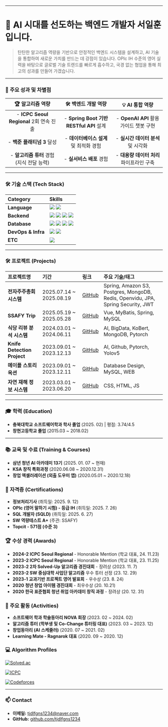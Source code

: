 ***

# 👋 AI 시대를 선도하는 백엔드 개발자 서일훈입니다.

> 탄탄한 알고리즘 역량을 기반으로 안정적인 백엔드 시스템을 설계하고, AI 기술을 통합하여 새로운 가치를 만드는 데 강점이 있습니다. OPIc IH 수준의 영어 실력을 바탕으로 글로벌 기술 트렌드를 빠르게 흡수하고, 국경 없는 협업을 통해 최고의 성과를 만들어 가겠습니다.

***

### 🚀 **주요 성과 및 차별점**

| 🏆 **알고리즘 역량** | 🛠️ **백엔드 개발 역량** | 💡 **AI 통합 역량** |
| :---: | :---: | :---: |
| -  **ICPC Seoul Regional** 2회 연속 진출 | -  **Spring Boot 기반 RESTful API** 설계 | -  **OpenAI API** 활용 가이드 챗봇 구현 |
| -  **백준 플래티넘 3** 달성 | -  **데이터베이스 설계** 및 최적화 경험 | -  **실시간 데이터 분석** 및 시각화 |
| -  **알고리즘 튜터** 경험 (지식 전달 능력) | -  **실서비스 배포**  경험 | -  **대용량 데이터 처리** 파이프라인 구축 |

***

### 🛠️ **기술 스택 (Tech Stack)**

| Category | Skills |
| :--- | :--- |
| **Language** | <img src="https://img.shields.io/badge/Java-007396?style=for-the-badge&logo=Java&logoColor=white" /> <img src="https://img.shields.io/badge/C++-00599C?style=for-the-badge&logo=C%2B%2B&logoColor=white" /> |
| **Backend** | <img src="https://img.shields.io/badge/Spring_Boot-6DB33F?style=for-the-badge&logo=Spring-Boot&logoColor=white" /> <img src="https://img.shields.io/badge/Spring_Security-6DB33F?style=for-the-badge&logo=Spring-Security&logoColor=white" /> <img src="https://img.shields.io/badge/JPA-6DB33F?style=for-the-badge" /> <img src="https://img.shields.io/badge/JWT-000000?style=for-the-badge&logo=JSON-Web-Tokens&logoColor=white" /> |
| **Database** | <img src="https://img.shields.io/badge/PostgreSQL-4169E1?style=for-the-badge&logo=PostgreSQL&logoColor=white" /> <img src="https://img.shields.io/badge/MySQL-4479A1?style=for-the-badge&logo=MySQL&logoColor=white" /> <img src="https://img.shields.io/badge/Redis-DC382D?style=for-the-badge&logo=Redis&logoColor=white" /> <img src="https://img.shields.io/badge/MongoDB-47A248?style=for-the-badge&logo=MongoDB&logoColor=white" /> |
| **DevOps & Infra** |  <img src="https://img.shields.io/badge/Amazon_S3-569A31?style=for-the-badge&logo=Amazon-S3&logoColor=white" /> <img src="https://img.shields.io/badge/Docker-2496ED?style=for-the-badge&logo=Docker&logoColor=white" /> |
| **ETC** | <img src="https://img.shields.io/badge/OpenVidu-A51234?style=for-the-badge" /> |

***

### 🛠 프로젝트 (Projects)

| 프로젝트명 | 기간 | 링크 | 주요 기술/태그 |
| :--- | :--- | :--- | :--- |
| **전자주주총회 시스템** | 2025.07.14 ~ 2025.08.19 | [GitHub](https://github.com/tjdlfgns1234/uisadang) | Spring, Amazon S3, Postgres, MongoDB, Redis, Openvidu, JPA, Spring Security, JWT |
| **SSAFY Trip** | 2025.05.19 ~ 2025.05.28 | [GitHub](https://github.com/tjdlfgns1234/Ssafy_Final) | Vue, MyBatis, Spring, MySQL |
| **식당 리뷰 분석 시스템** | 2024.03.01 ~ 2024.06.11 | [GitHub](https://github.com/tjdlfgns1234/Review_Anaysis) | AI, BigData, KoBert, MongoDB, Pytorch |
| **Knife Detection Project** | 2023.09.01 ~ 2023.12.13 | [GitHub](https://github.com/HHJade21/23_2_CBNU_AI_BTS) | AI, Github, Pytorch, Yolov5 |
| **메이플 스토리 옥션** | 2023.09.01 ~ 2023.12.11 | [GitHub](https://github.com/tjdlfgns1234/MapleAuction) | Database Design, MySQL, WEB |
| **자연 재해 정보 시스템** | 2023.03.01 ~ 2023.06.20 | [GitHub](https://github.com/tjdlfgns1234/OpensourceWebProject) | CSS, HTML, JS |


***

### 🎓 **학력 (Education)**

*   **충북대학교 소프트웨어학과 학사 졸업** (2025. 02) | 평점: 3.74/4.5
*   **창현고등학교 졸업** (2015.03 ~ 2018.02)

***

### 📚 **교육 및 수료 (Training & Courses)**

*   **삼년 청년 AI 아카데미 13기** (2025. 01. 07 ~ 현재)
*   **KSA 창직 특화과정** (2020.06.08 ~ 2020.12.31)
*   **창업 엑셀러레이션 (외출 도우미 앱)** (2020.05.01 ~ 2020.12.18)

### 📄 **자격증 (Certifications)**
*   **정보처리기사** (취득일: 2025. 9. 12)
*   **OPIc (영어 말하기 시험) - 등급 IH** (취득일: 2025. 7. 26)
*   **SQL 개발자 (SQLD)** (취득일: 2025. 6. 27)
*   **SW 역량테스트 A+** (주관: SSAFY)
*   **Topcit - 571점 (수준 3)**

### 🏆 **수상 경력 (Awards)**

*   **2024-2 ICPC Seoul Regional** - Honorable Mention (학교 대표, 24. 11.23)
*   **2023-2 ICPC Seoul Regional** - Honorable Mention (학교 대표, 23. 11.25)
*   **2023-2 2차 Solved-Up 알고리즘 경진대회** - 장려상 (2023. 11. 7)
*   **2023-2 SW 중심대학 사업단 알고리즘** 우수 튜터 선정 (23. 12. 29)
*   **2023-1 교과기반 프로젝트 영어 발표회** - 우수상 (23. 8. 24)
*   **2020 청년 창업 아이템 경진대회** - 최우수상 (20. 10.21)
*   **2020 한국 표준협회 청년 취업 아카데미 창직 과정** - 장려상 (20. 12. 31)

### 🏃 **주요 활동 (Activities)**

*   **소프트웨어 학과 학술동아리 NOVA 회장** (2023. 02 ~ 2024. 02)
*   **알고리즘 튜터 (학부생 및 Co-Change 튜터링 대표)** (2023. 03 ~ 2023. 12)
*   **창업동아리 (AI 스케줄러)** (2020. 07 ~ 2021. 02)
*   **Learning Mate - Ragnarok 대표** (2020. 09 ~ 2020. 12)

### 💻 **Algorithm Profiles**

<p>
  <a href="https://solved.ac/tjdlfgns1234"><img alt="Solved.ac" src="http://mazassumnida.wtf/api/v2/generate_badge?boj=tjdlfgns1234"/></a>

  <a href="https://icpc.global/ICPCID/7O29P09L13BC"><img alt="ICPC" src="https://img.shields.io/badge/ICPC-Open%20Profile-blue?style=flat-square&logo=icpc"/></a>
</p>

<a href="https://codeforces.com/profile/CrimsonRaptor">
  <img alt="Codeforces" src="https://codeforces-readme-stats.vercel.app/api/card?username=CrimsonRaptor"/>
</a>

***

### 📫 **Contact**

*   **이메일:** tjdlfgns1234@naver.com
*   **GitHub:** [github.com/tjdlfgns1234](https://github.com/tjdlfgns1234)